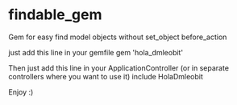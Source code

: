 # findable_gem
Gem for easy find model objects without set_object before_action

just add this line in your gemfile
gem 'hola_dmleobit'

Then just add this line in your ApplicationController (or in separate controllers where you want to use it)
include HolaDmleobit

Enjoy :)
